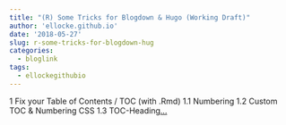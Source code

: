 ```yaml
---
title: "(R) Some Tricks for Blogdown & Hugo (Working Draft)"
author: 'ellocke.github.io'
date: '2018-05-27'
slug: r-some-tricks-for-blogdown-hug
categories:
  - bloglink
tags:
  - ellockegithubio
---
```


1 Fix your Table of Contents / TOC (with .Rmd)1.1 Numbering1.2 Custom TOC & Numbering CSS1.3 TOC-Heading[... <i class="fas fa-external-link-alt"></i>](https://ellocke.github.io/post/r-some-tricks-when-working-with-blogdown-hugo-working-draft/)

